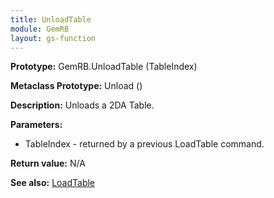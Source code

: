 ```yaml
---
title: UnloadTable
module: GemRB
layout: gs-function
---
```


**Prototype:** GemRB.UnloadTable (TableIndex)

**Metaclass Prototype:** Unload ()

**Description:** Unloads a 2DA Table.

**Parameters:**
  * TableIndex - returned by a previous LoadTable command.

**Return value:** N/A

**See also:** [LoadTable](LoadTable.md)
